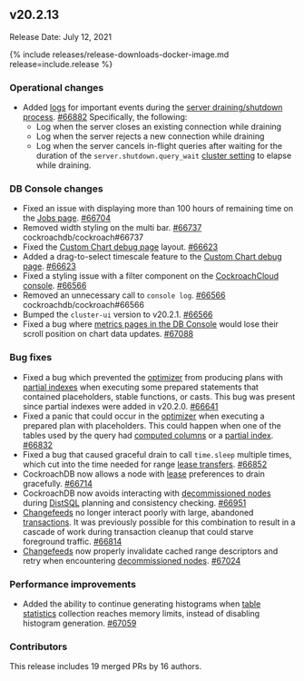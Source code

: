 ## v20.2.13

Release Date: July 12, 2021

{% include releases/release-downloads-docker-image.md release=include.release %}

### Operational changes

- Added [logs](../v20.2/debug-and-error-logs.html) for important events during the [server draining/shutdown process](../v20.2/remove-nodes.html#overview). [#66882][#66882]  Specifically, the following:
    - Log when the server closes an existing connection while draining
    - Log when the server rejects a new connection while draining
    - Log when the server cancels in-flight queries after waiting for the duration of the `server.shutdown.query_wait` [cluster setting](../v20.2/cluster-settings.html) to elapse while draining.

### DB Console changes

- Fixed an issue with displaying more than 100 hours of remaining time on the [Jobs page](../v20.2/ui-jobs-page.html). [#66704][#66704]
- Removed width styling on the multi bar. [#66737][#66737] cockroachdb/cockroach#66737
- Fixed the [Custom Chart debug page](../v20.2/ui-custom-chart-debug-page.html) layout. [#66623][#66623]
- Added a drag-to-select timescale feature to the [Custom Chart debug page](../v20.2/ui-custom-chart-debug-page.html). [#66623][#66623]
- Fixed a styling issue with a filter component on the [CockroachCloud console](../cockroachcloud/console-access-management.html). [#66566][#66566]
- Removed an unnecessary call to `console log`. [#66566][#66566] cockroachdb/cockroach#66566
- Bumped the `cluster-ui` version to v20.2.1. [#66566][#66566]
- Fixed a bug where [metrics pages in the DB Console](../v20.2/ui-overview-dashboard.html) would lose their scroll position on chart data updates. [#67088][#67088]

### Bug fixes

- Fixed a bug which prevented the [optimizer](../v21.1/cost-based-optimizer.html) from producing plans with [partial indexes](../v21.1/partial-indexes.html) when executing some prepared statements that contained placeholders, stable functions, or casts. This bug was present since partial indexes were added in v20.2.0. [#66641][#66641]
- Fixed a panic that could occur in the [optimizer](../v21.1/cost-based-optimizer.html) when executing a prepared plan with placeholders. This could happen when one of the tables used by the query had [computed columns](../v21.1/computed-columns.html) or a [partial index](../v21.1/partial-indexes.html). [#66832][#66832]
- Fixed a bug that caused graceful drain to call `time.sleep` multiple times, which cut into the time needed for range [lease transfers](../v20.2/architecture/replication-layer.html#leases). [#66852][#66852]
- CockroachDB now allows a node with [lease](../v20.2/architecture/replication-layer.html#leases) preferences to drain gracefully. [#66714][#66714]
- CockroachDB now avoids interacting with [decommissioned nodes](../v20.2/remove-nodes.html) during [DistSQL](../v20.2/architecture/sql-layer.html#distsql) planning and consistency checking. [#66951][#66951]
- [Changefeeds](../v20.2/stream-data-out-of-cockroachdb-using-changefeeds.html) no longer interact poorly with large, abandoned [transactions](../v20.2/transactions.html). It was previously possible for this combination to result in a cascade of work during transaction cleanup that could starve foreground traffic. [#66814][#66814]
- [Changefeeds](../v20.2/stream-data-out-of-cockroachdb-using-changefeeds.html) now properly invalidate cached range descriptors and retry when encountering [decommissioned nodes](../v20.2/remove-nodes.html). [#67024][#67024]

### Performance improvements

- Added the ability to continue generating histograms when [table statistics](../v20.2/create-statistics.html) collection reaches memory limits, instead of disabling histogram generation. [#67059][#67059]

### Contributors

This release includes 19 merged PRs by 16 authors.

[#66566]: https://github.com/cockroachdb/cockroach/pull/66566
[#66623]: https://github.com/cockroachdb/cockroach/pull/66623
[#66641]: https://github.com/cockroachdb/cockroach/pull/66641
[#66704]: https://github.com/cockroachdb/cockroach/pull/66704
[#66714]: https://github.com/cockroachdb/cockroach/pull/66714
[#66737]: https://github.com/cockroachdb/cockroach/pull/66737
[#66814]: https://github.com/cockroachdb/cockroach/pull/66814
[#66832]: https://github.com/cockroachdb/cockroach/pull/66832
[#66852]: https://github.com/cockroachdb/cockroach/pull/66852
[#66882]: https://github.com/cockroachdb/cockroach/pull/66882
[#66951]: https://github.com/cockroachdb/cockroach/pull/66951
[#67024]: https://github.com/cockroachdb/cockroach/pull/67024
[#67059]: https://github.com/cockroachdb/cockroach/pull/67059
[#67088]: https://github.com/cockroachdb/cockroach/pull/67088
